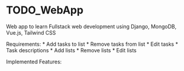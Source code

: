 # TODO_WebApp
Web app to learn Fullstack web development using Django, MongoDB, Vue.js, 
Tailwind CSS

Requirements:
	* Add tasks to list
	* Remove tasks from list
	* Edit tasks
	* Task descriptions
	* Add lists
	* Remove lists
	* Edit lists	

Implemented Features:
